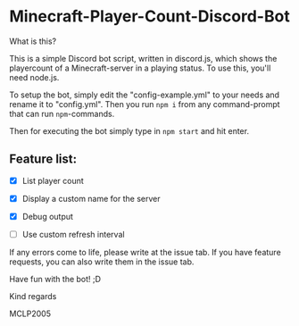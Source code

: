 # Minecraft-Player-Count-Discord-Bot

What is this?

This is a simple Discord bot script, written in discord.js, which shows the playercount of a Minecraft-server in a playing status.
To use this, you'll need node.js.

To setup the bot, simply edit the "config-example.yml" to your needs and rename it to "config.yml".
Then you run `npm i` from any command-prompt that can run `npm`-commands.

Then for executing the bot simply type in `npm start` and hit enter.



## Feature list:
* [x] List player count
* [x] Display a custom name for the server
* [x] Debug output
* [ ] Use custom refresh interval



If any errors come to life, please write at the issue tab.
If you have feature requests, you can also write them in the issue tab.


Have fun with the bot! ;D


Kind regards

MCLP2005
